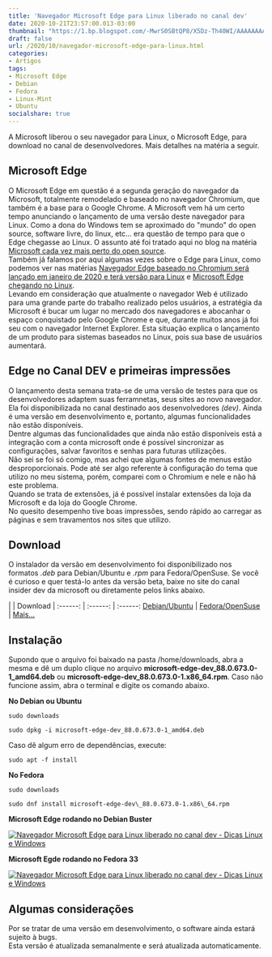 ```yaml
---
title: 'Navegador Microsoft Edge para Linux liberado no canal dev'
date: 2020-10-21T23:57:00.013-03:00
thumbnail: "https://1.bp.blogspot.com/-MwrS0SBtQP8/X5Dz-Th40WI/AAAAAAAAQio/YFW00BlYD_wPhjeqzB76dvxVG_jPbjI1ACNcBGAsYHQ/s16000/Egde_Dev.png"
draft: false
url: /2020/10/navegador-microsoft-edge-para-linux.html
categories:
- Artigos
tags: 
- Microsoft Edge
- Debian
- Fedora
- Linux-Mint
- Ubuntu
socialshare: true
---
```


A Microsoft liberou o seu navegador para Linux, o Microsoft Edge, para download no canal de desenvolvedores. Mais detalhes na matéria a seguir.

<!--more-->

## Microsoft Edge

  
O Microsoft Edge em questão é a segunda geração do navegador da Microsoft, totalmente remodelado e baseado no navegador Chromium, que também é a base para o Google Chrome. A Microsoft vem há um certo tempo anunciando o lançamento de uma versão deste navegador para Linux. Como a dona do Windows tem se aproximado do "mundo" do open source, software livre, do linux, etc... era questão de tempo para que o Edge chegasse ao Linux. O assunto até foi tratado aqui no blog na matéria [Microsoft cada vez mais perto do open source](https://info.wsouza.com.br/2019/05/microsoft-cada-vez-mais-perto-do-open-source.html).  
Também já falamos por aqui algumas vezes sobre o Edge para Linux, como podemos ver nas matérias [Navegador Edge baseado no Chromium será lançado em janeiro de 2020 e terá versão para Linux](https://info.wsouza.com.br/2020/09/microsoft-edge-chegando-no-linux.html) e [Microsoft Edge chegando no Linux](Microsoft%20Edge%20chegando%20no%20Linux).  
Levando em consideração que atualmente o navegador Web é utilizado para uma grande parte do trabalho realizado pelos usuários, a estratégia da Microsoft é bucar um lugar no mercado dos navegadores e abocanhar o espaço conquistado pelo Google Chrome e que, durante muitos anos já foi seu com o navegador Internet Explorer. Esta situação explica o lançamento de um produto para sistemas baseados no Linux, pois sua base de usuários aumentará.  
  

## Edge no Canal DEV e primeiras impressões

  
O lançamento desta semana trata-se de uma versão de testes para que os desenvolvedores adaptem suas ferramnetas, seus sites ao novo navegador. Ela foi disponibilizada no canal destinado aos desenvolvedores _(dev)_. Ainda é uma versão em desenvolvimento e, portanto, algumas funcionalidades não estão disponíveis.  
Dentre algumas das funcionalidades que ainda não estão disponíveis está a integração com a conta microsoft onde é possível sincronizar as configurações, salvar favoritos e senhas para futuras utilizações.  
Não sei se foi só comigo, mas achei que algumas fontes de menus estão desproporcionais. Pode até ser algo referente à configuração do tema que utilizo no meu sistema, porém, comparei com o Chromium e nele e não há este problema.  
Quando se trata de extensões, já é possível instalar extensões da loja da Microsoft e da loja do Google Chrome.  
No quesito desempenho tive boas impressões, sendo rápido ao carregar as páginas e sem travamentos nos sites que utilizo.  
  

## Download

  
O instalador da versão em desenvolvimento foi disponibilizado nos formatos _.deb_ para Debian/Ubuntu e _.rpm_ para Fedora/OpenSuse. Se você é curioso e quer testá-lo antes da versão beta, baixe no site do canal insider dev da microsoft ou diretamente pelos links abaixo.  
  

| | Download |
:------: | :------: | :------:
[ Debian/Ubuntu](https://www.microsoftedgeinsider.com/pt-br/download?platform=linux-deb) | [ Fedora/OpenSuse](https://www.microsoftedgeinsider.com/pt-br/download?platform=linux-rpm) | [ Mais...](https://www.microsoftedgeinsider.com/pt-br/download/)

## Instalação

  
Supondo que o arquivo foi baixado na pasta /home/downloads, abra a mesma e dê um duplo clique no arquivo **microsoft-edge-dev\_88.0.673.0-1\_amd64.deb** ou **microsoft-edge-dev\_88.0.673.0-1.x86\_64.rpm**. Caso não funcione assim, abra o terminal e digite os comando abaixo.  
  
**No Debian ou Ubuntu**  

`sudo downloads`

`sudo dpkg -i microsoft-edge-dev_88.0.673.0-1_amd64.deb`

  
Caso dê algum erro de dependências, execute:  

`sudo apt -f install`

  
**No Fedora** 

`sudo downloads`

`sudo dnf install microsoft-edge-dev\_88.0.673.0-1.x86\_64.rpm`
 
  
**Microsoft Edge rodando no Debian Buster**  

[![Navegador Microsoft Edge para Linux liberado no canal dev - Dicas Linux e Windows](https://1.bp.blogspot.com/-wInL1N15l3g/X5DsmxTLfYI/AAAAAAAAQiU/iXUO1OmO7-Iih3s4ElRStENBv5Q_wU5SACNcBGAsYHQ/s600/Captura%2Bde%2Btela%2Bde%2B2020-10-21%2B23-15-25.png "Navegador Microsoft Edge para Linux liberado no canal dev - Dicas Linux e Windows")](https://1.bp.blogspot.com/-wInL1N15l3g/X5DsmxTLfYI/AAAAAAAAQiU/iXUO1OmO7-Iih3s4ElRStENBv5Q_wU5SACNcBGAsYHQ/s1366/Captura%2Bde%2Btela%2Bde%2B2020-10-21%2B23-15-25.png)

  
**Microsoft Egde rodando no Fedora 33**  

[![Navegador Microsoft Edge para Linux liberado no canal dev - Dicas Linux e Windows](https://1.bp.blogspot.com/-aNNS2L-JKxo/X5Dy-0XMgkI/AAAAAAAAQig/w84jKCmRhzcuEKP65I2yKmOOsazmvm-7ACNcBGAsYHQ/s600/VirtualBox_Fedora%2B33_21_10_2020_23_43_33.png "Navegador Microsoft Edge para Linux liberado no canal dev - Dicas Linux e Windows")](https://1.bp.blogspot.com/-aNNS2L-JKxo/X5Dy-0XMgkI/AAAAAAAAQig/w84jKCmRhzcuEKP65I2yKmOOsazmvm-7ACNcBGAsYHQ/s1366/VirtualBox_Fedora%2B33_21_10_2020_23_43_33.png)

## Algumas considerações

 
Por se tratar de uma versão em desenvolvimento, o software ainda estará sujeito à bugs.  
Esta versão é atualizada semanalmente e será atualizada automaticamente.
